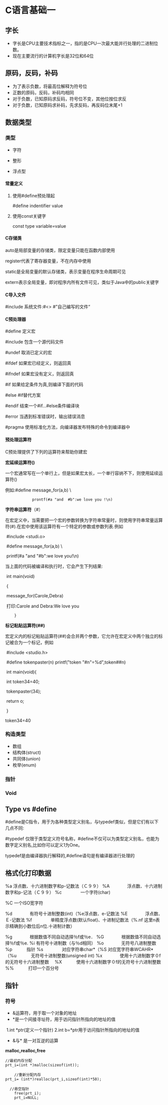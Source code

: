 # C语言基础一

## 字长

- 字长是CPU主要技术指标之一，指的是CPU一次最大能并行处理的二进制位数。
- 现在主要流行的计算机字长是32位和64位

## 原码，反码，补码

- 为了表示负数，将最高位解释为符号位
- 正数的原码，反码，补码均相同
- 对于负数，已知原码求反码，符号位不变，其他位按位求反
- 对于负数，已知原码求补码，先求反码，再反码位末尾+1

## 数据类型

### 类型

- 字符

- 整形
- 浮点型

#### 常量定义

1. 使用#define预处理起

   #define indentifier value

2. 使用const关键字

   const type variable=value

#### C存储类

auto是局部变量的存储类，限定变量只能在函数内部使用

register代表了寄存器变量，不在内存中使用

static是全局变量的默认存储类，表示变量在程序生命周期可见

extern表示全局变量，即对程序内所有文件可见，类似于Java中的public关键字

#### C导入文件

#include   系统文件:#<>  #"自己编写的文件“

#### C预处理器

#define 定义宏

#include 包含一个源代码文件

#undef 取消已定义的宏

#ifdef 如果宏已经定义，则返回真

#ifndef 如果宏没有定义，则返回真

#if 如果给定条件为真,则编译下面的代码

#else #if替代方案

#endif  结束一个#if...#else条件编译块

#error 当遇到标准错误时，输出错误消息

#pragma 使用标准化方法，向编译器发布特殊的命令到编译器中

#### 预处理运算符

C预处理提供了下列的运算符来帮助你建宏

**宏延续运算符(\)**

   一个宏通常写在一个单行上，但是如果宏太长，一个单行容纳不下，则使用延续运算符(\)

   例如:#define message_for(a,b) \ 

 				prontf(#a "and  #b":we love you !\n)

 **字符串运算符**（#）

​			在宏定义中，当需要把一个宏的参数转换为字符串常量时，则使用字符串常量运算符(#).在宏中使用该运算符有一个特定的参数或参数列表.例如

​			#include <studi.o>

​			#define message_for(a,b) \

​				printf(#a "and "#b":we love you!\n)

当上面的代码被编译和执行时，它会产生下列结果:

​		int main(void)

​		{

​			message_for(Carole,Debra)

​			打印:Carole and Debra:We love you

 		}

 **标记粘贴运算符(##)**

 宏定义内的标记粘贴运算符(##)会合并两个参数，它允许在宏定义中两个独立的标记被合为一个标记，例如

​		#include <studio.h>

​		#define tokenpaster(n) printf("token "#n"=%d",token##n)

​     int main(void){

​		int token34=40;

​		tokenpaster(34);

​		return o;		

​	}			

   token34=40

### 构造类型

- 数组
- 结构体(struct)
- 共同体(union)
- 枚举(enum)

### 指针

### Void

## Type vs #define

#define是C指令，用于为各种类型定义别名，与typedef类似，但是它们有以下几点不同:

#typedef 仅限于类型定义符号名称，#define不仅可以为类型定义别名，也能为数字定义别名,比如你可以定义1为One。

typedef是由编译器执行解释的,#define语句是有编译器进行处理的

## 格式化打印数据

%a       浮点数、十六进制数字和p-记数法（Ｃ９９）
%A　　　　浮点数、十六进制数字和p-记法（Ｃ９９）
%c　　　　 一个字符(char)

%C      一个ISO宽字符

%d　　　　有符号十进制整数(int)（%e浮点数、e-记数法
%E　　　　浮点数、Ｅ-记数法
%f　　　　 单精度浮点数(默认float)、十进制记数法（%.nf  这里n表示精确到小数位后n位.十进制计数）

%g　　　　根据数值不同自动选择％f或％e．
%G　　　　根据数值不同自动选择％f或％e.
%i       有符号十进制数（与％d相同）
%o　　　　无符号八进制整数
%p　　　  指针
%s　　　　 对应字符串char*（%S       对应宽字符串WCAHR*（%u　　　  无符号十进制整数(unsigned int)
 %x　　　　使用十六进制数字０f的无符号十六进制整数　
 %X　　　  使用十六进制数字０f的无符号十六进制整数
 %%　　　 打印一个百分号

## 指针

### 符号

- &运算符，用于取一个对象的地址
- *是一个间接寻址符，用于访问指针所指向的地址的值

​	1.int *ptr(定义一个指针) 2.int b=*ptr用于访问指针所指向的地址的值

-  &与* 是一对互逆的运算

**malloc,realloc,free**

```
//最初内存分配
prt_i=(int *)malloc(sizeof(int));

    //重新分配内存
prt_i= (int*)realloc(prt_i,sizeof(int)*50);
    
  //悬空指针
    free(prt_i);
    prt_i=NULL;    
```

 